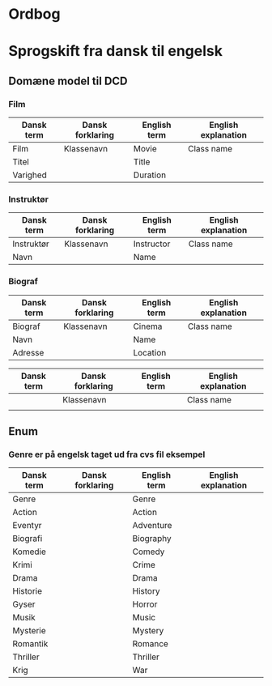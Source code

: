﻿# Ordbog

# Sprogskift fra dansk til engelsk

## Domæne model til DCD

### Film

| Dansk term | Dansk forklaring | English term | English explanation |
|------------|------------------|--------------|---------------------|
| Film       | Klassenavn       | Movie        | Class name          |
| Titel      |                  | Title        |                     |
| Varighed   |                  | Duration     |                     |

### Instruktør

| Dansk term | Dansk forklaring | English term | English explanation |
|------------|------------------|--------------|---------------------|
| Instruktør | Klassenavn       | Instructor   | Class name          |
| Navn       |                  | Name         |                     |

### Biograf

| Dansk term | Dansk forklaring | English term | English explanation |
|------------|------------------|--------------|---------------------|
| Biograf    | Klassenavn       | Cinema       | Class name          |
| Navn       |                  | Name         |                     |
| Adresse    |                  | Location     |                     |

| Dansk term | Dansk forklaring | English term | English explanation |
|------------|------------------|--------------|---------------------|
|            | Klassenavn       |              | Class name          |
|            |                  |              |                     |

## Enum

### Genre er på engelsk taget ud fra cvs fil eksempel

| Dansk term | Dansk forklaring | English term | English explanation |
|------------|------------------|--------------|---------------------|
| Genre      |                  | Genre        |                     |
| Action     |                  | Action       |                     |
| Eventyr    |                  | Adventure    |                     |
| Biografi   |                  | Biography    |                     |
| Komedie    |                  | Comedy       |                     |
| Krimi      |                  | Crime        |                     |
| Drama      |                  | Drama        |                     |
| Historie   |                  | History      |                     |
| Gyser      |                  | Horror       |                     |
| Musik      |                  | Music        |                     |
| Mysterie   |                  | Mystery      |                     |
| Romantik   |                  | Romance      |                     |
| Thriller   |                  | Thriller     |                     |
| Krig       |                  | War          |                     |